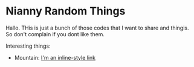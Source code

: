# Nianny Random Things
Hallo. THis is just a bunch of those codes that I want to share and thingis.
So don't complain if you dont like them. 

Interesting things:
- Mountain: [I'm an inline-style link](https://www.google.com)
